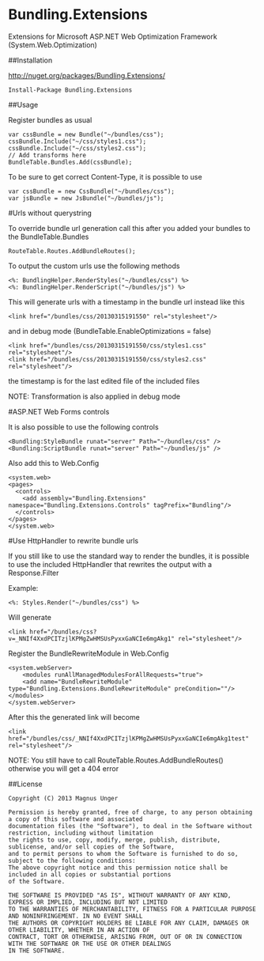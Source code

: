 Bundling.Extensions
===================

Extensions for Microsoft ASP.NET Web Optimization Framework (System.Web.Optimization)

##Installation

http://nuget.org/packages/Bundling.Extensions/

    Install-Package Bundling.Extensions

##Usage

Register bundles as usual

    var cssBundle = new Bundle("~/bundles/css");
    cssBundle.Include("~/css/styles1.css");
    cssBundle.Include("~/css/styles2.css");
    // Add transforms here
    BundleTable.Bundles.Add(cssBundle);

To be sure to get correct Content-Type, it is possible to use

    var cssBundle = new CssBundle("~/bundles/css");
    var jsBundle = new JsBundle("~/bundles/js");	
	
#Urls without querystring

To override bundle url generation call this after you added your bundles to the BundleTable.Bundles

    RouteTable.Routes.AddBundleRoutes();

To output the custom urls use the following methods

    <%: BundlingHelper.RenderStyles("~/bundles/css") %>
    <%: BundlingHelper.RenderScript("~/bundles/js") %>

This will generate urls with a timestamp in the bundle url instead like this

    <link href="/bundles/css/20130315191550" rel="stylesheet"/>

and in debug mode (BundleTable.EnableOptimizations = false)

    <link href="/bundles/css/20130315191550/css/styles1.css" rel="stylesheet"/>
    <link href="/bundles/css/20130315191550/css/styles2.css" rel="stylesheet"/>

the timestamp is for the last edited file of the included files

NOTE: Transformation is also applied in debug mode

#ASP.NET Web Forms controls

It is also possible to use the following controls

    <Bundling:StyleBundle runat="server" Path="~/bundles/css" />
    <Bundling:ScriptBundle runat="server" Path="~/bundles/js" />

Also add this to Web.Config

    <system.web>
    <pages>
      <controls>
        <add assembly="Bundling.Extensions" namespace="Bundling.Extensions.Controls" tagPrefix="Bundling"/>
      </controls>
    </pages>
    </system.web>

#Use HttpHandler to rewrite bundle urls

If you still like to use the standard way to render the bundles, it is possible to use the included HttpHandler that rewrites the output with a Response.Filter

Example:

    <%: Styles.Render("~/bundles/css") %>

Will generate

    <link href="/bundles/css?v=_NNIf4XxdPCITzjlKPMgZwHMSUsPyxxGaNCIe6mgAkg1" rel="stylesheet"/>

Register the BundleRewriteModule in Web.Config

    <system.webServer>
        <modules runAllManagedModulesForAllRequests="true">
	    <add name="BundleRewriteModule" type="Bundling.Extensions.BundleRewriteModule" preCondition=""/>
	</modules>
    </system.webServer>
    
After this the generated link will become

    <link href="/bundles/css/_NNIf4XxdPCITzjlKPMgZwHMSUsPyxxGaNCIe6mgAkg1test" rel="stylesheet"/>

NOTE: You still have to call RouteTable.Routes.AddBundleRoutes() otherwise you will get a 404 error

##License

    Copyright (C) 2013 Magnus Unger
    
    Permission is hereby granted, free of charge, to any person obtaining a copy of this software and associated 
    documentation files (the "Software"), to deal in the Software without restriction, including without limitation 
    the rights to use, copy, modify, merge, publish, distribute, sublicense, and/or sell copies of the Software, 
    and to permit persons to whom the Software is furnished to do so, subject to the following conditions:
    The above copyright notice and this permission notice shall be included in all copies or substantial portions 
    of the Software.
    
    THE SOFTWARE IS PROVIDED "AS IS", WITHOUT WARRANTY OF ANY KIND, EXPRESS OR IMPLIED, INCLUDING BUT NOT LIMITED 
    TO THE WARRANTIES OF MERCHANTABILITY, FITNESS FOR A PARTICULAR PURPOSE AND NONINFRINGEMENT. IN NO EVENT SHALL 
    THE AUTHORS OR COPYRIGHT HOLDERS BE LIABLE FOR ANY CLAIM, DAMAGES OR OTHER LIABILITY, WHETHER IN AN ACTION OF 
    CONTRACT, TORT OR OTHERWISE, ARISING FROM, OUT OF OR IN CONNECTION WITH THE SOFTWARE OR THE USE OR OTHER DEALINGS 
    IN THE SOFTWARE.
